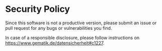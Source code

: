 # Security Policy

Since this software is not a productive version, please submit an issue or pull request for any bugs
or vulnerabilities you find.

In case of a responsible disclosure, please follow instructions
on https://www.gematik.de/datensicherheit#c1227.